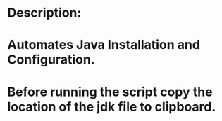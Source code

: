 # Description:
# Automates Java Installation and Configuration.
# Before running the script copy the location of the jdk file to clipboard.

